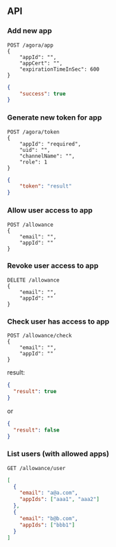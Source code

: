 ## API

### Add new app
```
POST /agora/app
{
    "appId": "",
    "appCert": "",
    "expirationTimeInSec": 600
}
```
```JSON
{
    "success": true
}
```

### Generate new token for app
```
POST /agora/token
{
    "appId": "required",
    "uid": "",
    "channelName": "",
    "role": 1
}
```
```JSON
{
    "token": "result"
}
```

### Allow user access to app
```
POST /allowance
{
    "email": "",
    "appId": ""
}
```
### Revoke user access to app
```
DELETE /allowance
{
    "email": "",
    "appId": ""
}
```
### Check user has access to app
```
POST /allowance/check
{
    "email": "",
    "appId": ""
}
```
result:
```JSON
{
  "result": true
}
```
or
```JSON
{
  "result": false
}
```
### List users (with allowed apps)
```
GET /allowance/user
```
```JSON
[
  {
    "email": "a@a.com",
    "appIds": ["aaa1", "aaa2"]
  },
  {
    "email": "b@b.com",
    "appIds": ["bbb1"]
  }
]
```